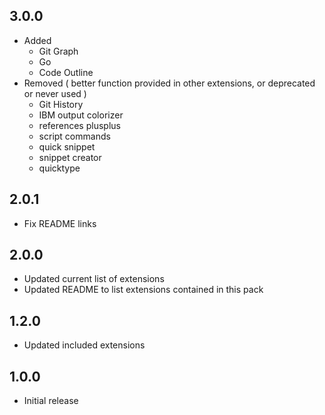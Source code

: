 ## 3.0.0
- Added
    - Git Graph
    - Go
    - Code Outline
- Removed ( better function provided in other extensions, or deprecated or never used )
    - Git History
    - IBM output colorizer
    - references plusplus
    - script commands
    - quick snippet
    - snippet creator
    - quicktype

## 2.0.1
- Fix README links

## 2.0.0
- Updated current list of extensions
- Updated README to list extensions contained in this pack

## 1.2.0
- Updated included extensions

## 1.0.0
- Initial release
